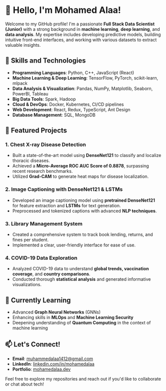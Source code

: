 # 👋 Hello, I'm Mohamed Alaa!

Welcome to my GitHub profile! I'm a passionate **Full Stack Data Scientist (Junior)** with a strong background in **machine learning**, **deep learning**, and **data analysis**. My expertise includes developing predictive models, building intuitive front-end interfaces, and working with various datasets to extract valuable insights. 

## 🔧 Skills and Technologies

- **Programming Languages**: Python, C++, JavaScript (React)
- **Machine Learning & Deep Learning**: TensorFlow, PyTorch, scikit-learn, mlpack
- **Data Analysis & Visualization**: Pandas, NumPy, Matplotlib, Seaborn, PowerBI, Tableau
- **Big Data Tools**: Spark, Hadoop
- **Cloud & DevOps**: Docker, Kubernetes, CI/CD pipelines
- **Web Development**: React, Redux, TypeScript, Ant Design
- **Database Management**: SQL, MongoDB

## 📂 Featured Projects

### 1. **Chest X-ray Disease Detection**
- Built a state-of-the-art model using **DenseNet121** to classify and localize thoracic diseases.
- Achieved a **Micro-Average ROC AUC Score of 0.8878**, surpassing recent research benchmarks.
- Utilized **Grad-CAM** to generate heat maps for disease localization.

### 2. **Image Captioning with DenseNet121 & LSTMs**
- Developed an image captioning model using **pretrained DenseNet121** for feature extraction and **LSTMs** for text generation.
- Preprocessed and tokenized captions with advanced **NLP techniques**.

### 3. **Library Management System**
- Created a comprehensive system to track book lending, returns, and fines per student.
- Implemented a clear, user-friendly interface for ease of use.

### 4. **COVID-19 Data Exploration**
- Analyzed COVID-19 data to understand **global trends, vaccination coverage**, and **country comparisons**.
- Conducted thorough **statistical analysis** and generated informative visualizations.

## 🌱 Currently Learning

- Advanced **Graph Neural Networks** (GNNs)
- Enhancing skills in **MLOps** and **Machine Learning Security**
- Deepening understanding of **Quantum Computing** in the context of machine learning



## 📫 Let's Connect!

- **Email**: [muhammedalaa1412@gmail.com](mailto:muhammedalaa1412@gmail.com)
- **LinkedIn**: [linkedin.com/in/mohamedalaa](https://www.linkedin.com)
- **Portfolio**: [mohamedalaa.dev](https://www.yourportfolio.com) 

Feel free to explore my repositories and reach out if you'd like to collaborate or chat about tech!
